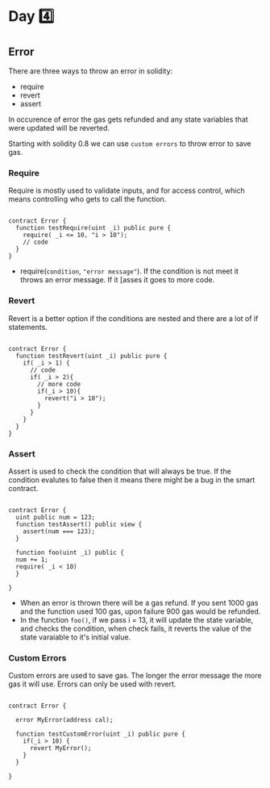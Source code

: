 # Day :four:

## Error 
There are three ways to throw an error in solidity:
- require
- revert
- assert 

In occurence of error the gas gets refunded and any state variables that were updated will be reverted.

Starting with solidity 0.8 we can use ```custom errors``` to throw error to save gas.


### Require
Require is mostly used to validate inputs, and for access control, which means controlling who gets to call the function.

```solidity

contract Error {
  function testRequire(uint _i) public pure {
    require( _i <= 10, "i > 10");
    // code 
  }
}

```
- require(```condition```, ```"error message"```). If the condition is not meet it throws an error message. If it [asses it goes to more code.

### Revert
Revert is a better option if the conditions are nested and there are a lot of if statements.

```solidity

contract Error {
  function testRevert(uint _i) public pure {
    if( _i > 1) {
      // code 
      if( _i > 2){
        // more code 
        if(_i > 10){
          revert("i > 10");
        }
      }
    }
  }
}

```

### Assert 
Assert is used to check the condition that will always be true. If the condition evalutes to false then it means there might be a bug in the smart contract.

```solidity

contract Error {
  uint public num = 123;
  function testAssert() public view {
    assert(num === 123);
  }
  
  function foo(uint _i) public {
  num += 1;
  require( _i < 10)
  }
  
}

```

- When an error is thrown there will be a gas refund. If you sent 1000 gas and the function used 100 gas, upon failure 900 gas would be refunded.
- In the function ```foo()```, if we pass i = 13, it will update the state variable, and checks the condition, when check fails, it reverts the value of the state varaiable to it's initial value.


### Custom Errors
Custom errors are used to save gas. The longer the error message the more gas it will use. Errors can only be used with revert.

```solidity

contract Error {

  error MyError(address cal);
  
  function testCustomError(uint _i) public pure {
    if(_i > 10) {
      revert MyError();
    }
  }
  
}

```






